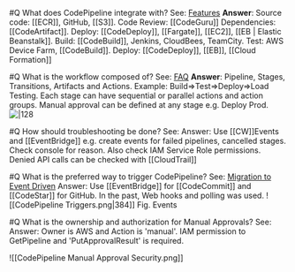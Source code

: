 #Q What does CodePipeline integrate with?
See: [Features](https://aws.amazon.com/codepipeline/features/?nc=sn&loc=2)
**Answer**: 
	Source code: [[ECR]], GitHub, [[S3]]. 
	Code Review: [[CodeGuru]]
	Dependencies: [[CodeArtifact]].
	Deploy: [[CodeDeploy]], [[Fargate]], [[EC2]], [[EB | Elastic Beanstalk]]. 
	Build: [[CodeBuild]], Jenkins, CloudBees, TeamCity. 
	Test: AWS Device Farm, [[CodeBuild]]. 
	Deploy: [[CodeDeploy]], [[EB]], [[Cloud Formation]]

#Q What is the workflow composed of?
See: [FAQ](https://aws.amazon.com/codepipeline/faqs/?nc=sn&loc=5)
**Answer**: Pipeline, Stages, Transitions, Artifacts and Actions. Example: Build=>Test=>Deploy=>Load Testing. Each stage can have sequential or parallel actions and action groups. Manual approval can be defined at any stage e.g. Deploy Prod.
![|128](https://d1.awsstatic.com/product-marketing/CodePipeline/CodePipeline_Elements.1390531beabe7fd38b2414c39800136eed24e9c8.png)

#Q How should troubleshooting be done?
See:
Answer: Use [[CW]]Events and [[EventBridge]] e.g. create events for failed pipelines, cancelled stages. Check console for reason. Also check IAM Service Role permissions. Denied API calls can be checked with [[CloudTrail]]

#Q What is the preferred way to trigger CodePipeline?
See: [Migration to Event Driven](https://docs.aws.amazon.com/codepipeline/latest/userguide/update-change-detection.html)
Answer: Use [[EventBridge]] for [[CodeCommit]] and [[CodeStar]] for GitHub. In the past, Web hooks and polling was used.
![[CodePipeline Triggers.png|384]]
Fig. Events

#Q What is the ownership and authorization for Manual Approvals?
See:
Answer: Owner is AWS and Action is 'manual'. IAM permission to GetPipeline and 'PutApprovalResult' is required.

![[CodePipeline Manual Approval Security.png]]